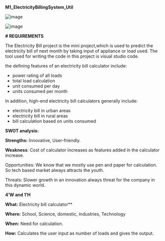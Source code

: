 
  **M1_ElectricityBillingSystem_Util**
  
  
  ![image](https://user-images.githubusercontent.com/99086668/153717131-a3043da6-38b7-46df-9f5d-860ea56547c9.png)

  ![image](https://user-images.githubusercontent.com/99086668/153717150-5898ecfa-8d1b-463e-8e21-b14515cf0eb2.png)


**# REQUIREMENTS**

 The Electricity Bill project is the mini project,which is used to predict the electricity bill of next month by taking input of appliance or load used. The tool used for writing the code in this project is visual studio code.

 the defining features of an electricity bill calculator include:

- power rating of all loads
- total load calculation
- unit consumed per day
- units consumed per month

In addition, high-end electricity bill calculators generally include:

- electricity bill in urban areas
- electricity bill in rural areas
- bill calculation based on units consumed

**SWOT analysis:**

**Strengths:** Innovative, User-friendly.

**Weakness**: Cost of calculator increases as features added in the calculator increase.

Opportunities: We know that we mostly use pen and paper for calculation. So tech based market always attracts the youth.

Threats: Slower growth in an innovation always threat for the company in this dynamic world.

**4’W and 1’H**

**What:**  Electricity bill calculator**     

**Where:** School, Science, domestic, industries, Technology

**When:** Need for calculation.

**How:** Calculates the user input as number of loads and gives the output.


